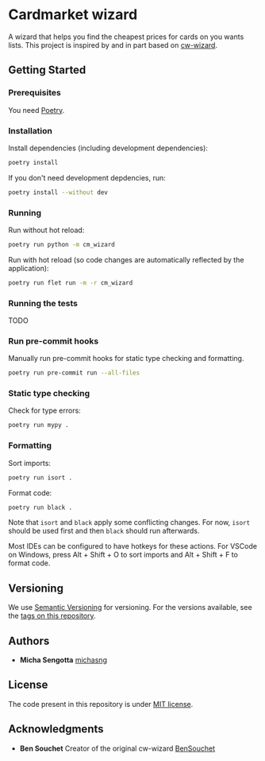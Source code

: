 # Cardmarket wizard

A wizard that helps you find the cheapest prices for cards on you wants lists.
This project is inspired by and in part based on [cw-wizard](https://github.com/BenSouchet/cw-wizard).

## Getting Started

### Prerequisites

You need [Poetry](https://python-poetry.org/docs/).

### Installation

Install dependencies (including development dependencies):

```bash
poetry install
```

If you don't need development depdencies, run:

```bash
poetry install --without dev
```

### Running

Run without hot reload:

```bash
poetry run python -m cm_wizard
```

Run with hot reload (so code changes are automatically reflected by the application):

```bash
poetry run flet run -m -r cm_wizard
```

### Running the tests

TODO

### Run pre-commit hooks

Manually run pre-commit hooks for static type checking and formatting.

```bash
poetry run pre-commit run --all-files
```

### Static type checking

Check for type errors:

```bash
poetry run mypy .
```

### Formatting

Sort imports:

```bash
poetry run isort .
```

Format code:

```bash
poetry run black .
```

Note that `isort` and `black` apply some conflicting changes.
For now, `isort` should be used first and then `black` should run afterwards.

Most IDEs can be configured to have hotkeys for these actions.
For VSCode on Windows, press Alt + Shift + O to sort imports and Alt + Shift + F to format code.

## Versioning

We use [Semantic Versioning](http://semver.org/) for versioning. For the versions
available, see the [tags on this
repository](https://github.com/PurpleBooth/a-good-readme-template/tags).

## Authors

  - **Micha Sengotta**
    [michasng](https://github.com/michasng)

## License

The code present in this repository is under [MIT license](https://github.com/michasng/cm-wizard/blob/main/LICENSE).

## Acknowledgments

  - **Ben Souchet**
    Creator of the original cw-wizard
    [BenSouchet](https://github.com/BenSouchet)
